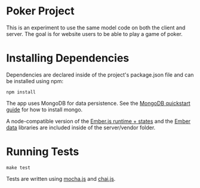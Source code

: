 Poker Project
=============

This is an experiment to use the same model code on both the client and
server. The goal is for website users to be able to play a game of poker.

Installing Dependencies
=======================

Dependencies are declared inside of the project's package.json file and
can be installed using npm:

	npm install

The app uses MongoDB for data persistence. See the [MongoDB quickstart
guide](http://www.mongodb.org/display/DOCS/Quickstart) for how to install mongo.

A node-compatible version of the [Ember.js runtime + states](http://www.emberjs.org) and the [Ember data](http://www.github.com/emberjs/data) libraries are included inside of the server/vendor folder.

Running Tests
=============

	make test

Tests are written using [mocha.js](http://mochajs.org/) and [chai.js](http://chaijs.com/). 
